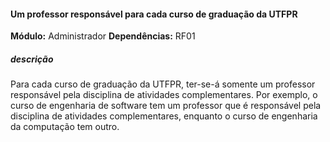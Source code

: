 #### Um professor responsável para cada curso de graduação da UTFPR

**Módulo:** Administrador
**Dependências:** RF01
##### descrição
Para cada curso de graduação da UTFPR, ter-se-á somente um professor responsável pela disciplina de atividades complementares. Por exemplo, o curso de engenharia de software tem um professor que é responsável pela disciplina de atividades complementares, enquanto o curso de engenharia da computação tem outro.